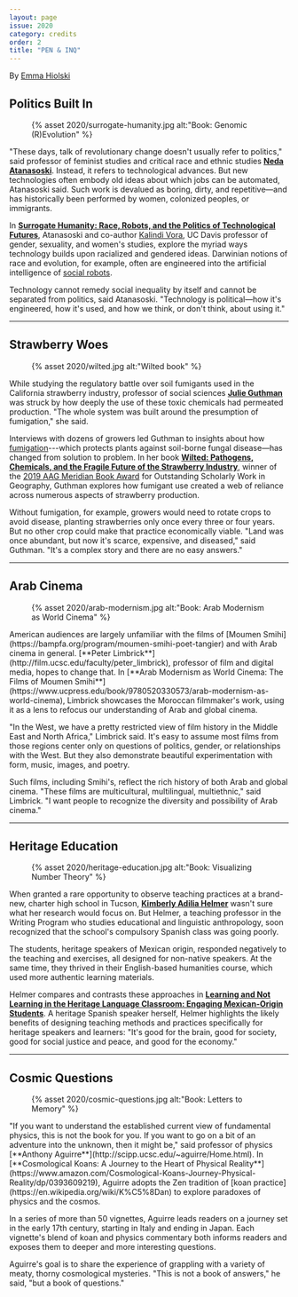```yaml
---
layout: page
issue: 2020
category: credits
order: 2
title: "PEN & INQ"
---
```


By [Emma Hiolski](https://www.emmahiolski.com/)

## Politics Built In

<figure>
{% asset 2020/surrogate-humanity.jpg alt:"Book: Genomic (R)Evolution" %}
</figure>

"These days, talk of revolutionary change doesn't usually refer to
politics," said professor of feminist studies and critical race and
ethnic studies [**Neda
Atanasoski**](https://feministstudies.ucsc.edu/faculty/index.php?uid=natanaso).
Instead, it refers to technological advances. But new technologies often
embody old ideas about which jobs can be automated, Atanasoski said.
Such work is devalued as boring, dirty, and repetitive&mdash;and has
historically been performed by women, colonized peoples, or immigrants.

In [**Surrogate Humanity: Race, Robots, and the Politics of
Technological Futures**](https://www.dukeupress.edu/surrogate-humanity),
Atanasoski and co-author [Kalindi
Vora](https://fri.ucdavis.edu/people/kalindi-vora), UC Davis professor
of gender, sexuality, and women's studies, explore the myriad ways
technology builds upon racialized and gendered ideas. Darwinian notions
of race and evolution, for example, often are engineered into the
artificial intelligence of [social
robots](https://en.wikipedia.org/wiki/Social_robot).

Technology cannot remedy social inequality by itself and cannot be
separated from politics, said Atanasoski. "Technology is political&mdash;how
it\'s engineered, how it\'s used, and how we think, or don\'t think,
about using it."

****

## Strawberry Woes

<figure>
{% asset 2020/wilted.jpg alt:"Wilted book" %}
</figure>

While studying the regulatory battle over soil fumigants used in the
California strawberry industry, professor of social sciences [**Julie
Guthman**](https://feministstudies.ucsc.edu/faculty/index.php?uid=jguthman)
was struck by how deeply the use of these toxic chemicals had permeated
production. "The whole system was built around the presumption of
fumigation," she said.

Interviews with dozens of growers led Guthman to insights about how
[fumigation](https://ephtracking.cdc.gov/showpesticideFumigants)---which
protects plants against soil-borne fungal disease&mdash;has changed from
solution to problem. In her book [**Wilted: Pathogens, Chemicals, and
the Fragile Future of the Strawberry
Industry**](https://www.ucpress.edu/book/9780520305281/wilted), winner
of the [2019 AAG Meridian Book
Award](http://news.aag.org/2020/02/aag-2019-book-awards-announced/) for
Outstanding Scholarly Work in Geography, Guthman explores how fumigant
use created a web of reliance across numerous aspects of strawberry
production.

Without fumigation, for example, growers would need to rotate crops to
avoid disease, planting strawberries only once every three or four
years. But no other crop could make that practice economically viable.
"Land was once abundant, but now it's scarce, expensive, and diseased,"
said Guthman. "It's a complex story and there are no easy answers."

****

## Arab Cinema

<figure>
{% asset 2020/arab-modernism.jpg alt:"Book: Arab Modernism as World Cinema" %}
</figure>
American audiences are largely unfamiliar with the films of [Moumen
Smihi](https://bampfa.org/program/moumen-smihi-poet-tangier) and with
Arab cinema in general. [**Peter
Limbrick**](http://film.ucsc.edu/faculty/peter_limbrick), professor of
film and digital media, hopes to change that. In [**Arab Modernism as
World Cinema: The Films of Moumen
Smihi**](https://www.ucpress.edu/book/9780520330573/arab-modernism-as-world-cinema),
Limbrick showcases the Moroccan filmmaker's work, using it as a lens to
refocus our understanding of Arab and global cinema.

"In the West, we have a pretty restricted view of film history in the
Middle East and North Africa," Limbrick said. It's easy to assume most
films from those regions center only on questions of politics, gender,
or relationships with the West. But they also demonstrate beautiful
experimentation with form, music, images, and poetry.

Such films, including Smihi's, reflect the rich history of both Arab and
global cinema. "These films are multicultural, multilingual,
multiethnic," said Limbrick. "I want people to recognize the diversity
and possibility of Arab cinema."

****

## Heritage Education

<figure>
{% asset 2020/heritage-education.jpg alt:"Book: Visualizing Number Theory" %}
</figure>

When granted a rare opportunity to observe teaching practices at a
brand-new, charter high school in Tucson, [**Kimberly Adilia
Helmer**](https://campusdirectory.ucsc.edu/cd_detail?uid=khelmer) wasn't
sure what her research would focus on. But Helmer, a teaching professor
in the Writing Program who studies educational and linguistic
anthropology, soon recognized that the school's compulsory Spanish class
was going poorly.

The students, heritage speakers of Mexican origin, responded negatively
to the teaching and exercises, all designed for non-native speakers. At
the same time, they thrived in their English-based humanities course,
which used more authentic learning materials.

Helmer compares and contrasts these approaches in [**Learning and Not
Learning in the Heritage Language Classroom: Engaging Mexican-Origin
Students**](http://www.multilingual-matters.com/author_results.asp?sf1=contributor&st1=Kimberly%20Adilia%20Helmer).
A heritage Spanish speaker herself, Helmer highlights the likely
benefits of designing teaching methods and practices specifically for
heritage speakers and learners: "It\'s good for the brain, good for
society, good for social justice and peace, and good for the economy."

****

## Cosmic Questions

<figure>
{% asset 2020/cosmic-questions.jpg alt:"Book: Letters to Memory" %}
</figure>
"If you want to understand the established current view of fundamental
physics, this is not the book for you. If you want to go on a bit of an
adventure into the unknown, then it might be," said professor of physics
[**Anthony Aguirre**](http://scipp.ucsc.edu/~aguirre/Home.html). In
[**Cosmological Koans: A Journey to the Heart of Physical
Reality**](https://www.amazon.com/Cosmological-Koans-Journey-Physical-Reality/dp/0393609219),
Aguirre adopts the Zen tradition of [koan
practice](https://en.wikipedia.org/wiki/K%C5%8Dan) to explore paradoxes
of physics and the cosmos.

In a series of more than 50 vignettes, Aguirre leads readers on a
journey set in the early 17th century, starting in Italy and ending in
Japan. Each vignette's blend of koan and physics commentary both informs
readers and exposes them to deeper and more interesting questions.

Aguirre's goal is to share the experience of grappling with a variety of
meaty, thorny cosmological mysteries. "This is not a book of answers,"
he said, "but a book of questions."
